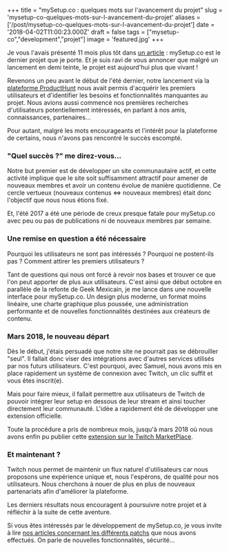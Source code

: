 +++
title = "mySetup.co : quelques mots sur l'avancement du projet"
slug = 'mysetup-co-quelques-mots-sur-l-avancement-du-projet'
aliases = ['/post/mysetup-co-quelques-mots-sur-l-avancement-du-projet']
date = '2018-04-02T11:00:23.000Z'
draft = false
tags = ["mysetup-co","development","projet"]
image = 'featured.jpg'
+++

Je vous l'avais présenté 11 mois plus tôt dans [un article](/entry/creation-mysetupco-le-site-de-partage-de-setup) : mySetup.co est le dernier projet que je porte. Et je suis ravi de vous annoncer que malgré un lancement en demi teinte, le projet est aujourd'hui plus que vivant !

Revenons un peu avant le début de l'été dernier, notre lancement via la [plateforme ProductHunt](https://www.producthunt.com/posts/mysetup-co) nous avait permis d'acquérir les premiers utilisateurs et d'identifier les besoins et fonctionnalités manquantes au projet. Nous avions aussi commencé nos premières recherches d'utilisateurs potentiellement intéressés, en parlant à nos amis, connaissances, partenaires...

Pour autant, malgré les mots encourageants et l'intérêt pour la plateforme de certains, nous n'avons pas rencontré le succès escompté.

### **"Quel succès ?" me direz-vous...**

Notre but premier est de développer un site communautaire actif, et cette activité implique que le site soit suffisamment attractif pour amener de nouveaux membres et avoir un contenu évolue de manière quotidienne. Ce cercle vertueux (nouveaux contenus <=> nouveaux membres) était donc l'objectif que nous nous étions fixé.

Et, l'été 2017 a été une période de creux presque fatale pour mySetup.co avec peu ou pas de publications ni de nouveaux membres par semaine.

### **Une remise en question a été nécessaire** 

Pourquoi les utilisateurs ne sont pas intéressés ? Pourquoi ne postent-ils pas ? Comment attirer les premiers utilisateurs ?

Tant de questions qui nous ont forcé à revoir nos bases et trouver ce que l'on peut apporter de plus aux utilisateurs. C'est ainsi que début octobre en parallèle de la refonte de Geek Mexicain, je me lance dans une nouvelle interface pour mySetup.co. Un design plus moderne, un format moins linéaire, une charte graphique plus poussée, une administration performante et de nouvelles fonctionnalités destinées aux créateurs de contenu.

### **Mars 2018, le nouveau départ**

Dès le début, j'étais persuadé que notre site ne pourrait pas se débrouiller "seul". Il fallait donc viser des intégrations avec d'autres services utilisés par nos futurs utilisateurs. C'est pourquoi, avec Samuel, nous avons mis en place rapidement un système de connexion avec Twitch, un clic suffit et vous êtes inscrit(e).

Mais pour faire mieux, il fallait permettre aux utilisateurs de Twitch de pouvoir intégrer leur setup en dessous de leur stream et ainsi toucher directement leur communauté. L'idée a rapidement été de développer une extension officielle.

Toute la procédure a pris de nombreux mois, jusqu'à mars 2018 où nous avons enfin pu publier cette [extension sur le Twitch MarketPlace](https://www.twitch.tv/ext/nx4cn1zq653a759wfy4aku0fgmql8l-1.0.1).

### **Et maintenant ?**

Twitch nous permet de maintenir un flux naturel d'utilisateurs car nous proposons une expérience unique et, nous l'espérons, de qualité pour nos utilisateurs. Nous cherchons à nouer de plus en plus de nouveaux partenariats afin d'améliorer la plateforme.

Les derniers résultats nous encouragent à poursuivre notre projet et à réfléchir à la suite de cette aventure.

Si vous êtes intéressés par le développement de mySetup.co, je vous invite à lire [nos articles concernant les différents patchs](https://mysetup.co/blog/) que nous avons effectués. On parle de nouvelles fonctionnalités, sécurité...
